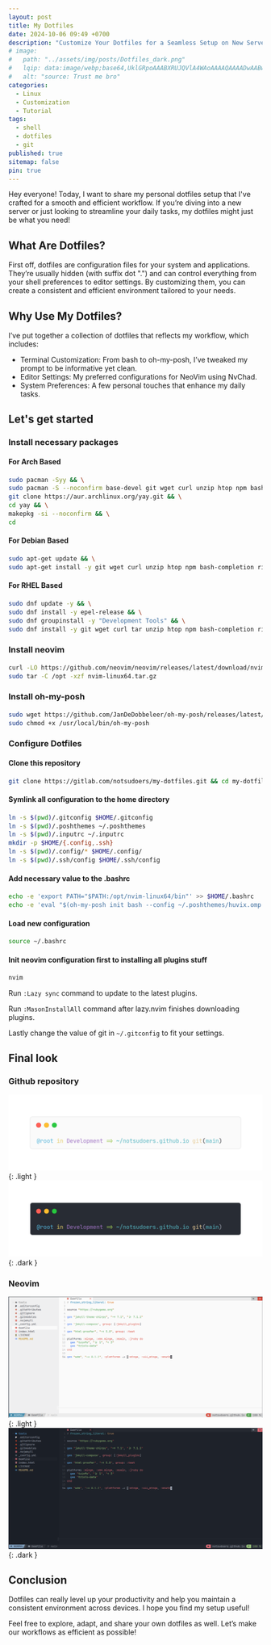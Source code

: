 ```yaml
---
layout: post
title: My Dotfiles
date: 2024-10-06 09:49 +0700
description: "Customize Your Dotfiles for a Seamless Setup on New Servers!"
# image:
#   path: "../assets/img/posts/Dotfiles_dark.png"
#   lqip: data:image/webp;base64,UklGRpoAAABXRUJQVlA4WAoAAAAQAAAADwAABwAAQUxQSDIAAAARL0AmbZurmr57yyIiqE8oiG0bejIYEQTgqiDA9vqnsUSI6H+oAERp2HZ65qP/VIAWAFZQOCBCAAAA8AEAnQEqEAAIAAVAfCWkAALp8sF8rgRgAP7o9FDvMCkMde9PK7euH5M1m6VWoDXf2FkP3BqV0ZYbO6NA/VFIAAAA
#   alt: "source: Trust me bro"
categories: 
  - Linux
  - Customization
  - Tutorial
tags: 
  - shell
  - dotfiles
  - git
published: true
sitemap: false
pin: true
---
```

Hey everyone! Today, I want to share my personal dotfiles setup that I've crafted for a smooth and efficient workflow. If you’re diving into a new server or just looking to streamline your daily tasks, my dotfiles might just be what you need!

## What Are Dotfiles?
First off, dotfiles are configuration files for your system and applications. They’re usually hidden (with suffix dot ".") and can control everything from your shell preferences to editor settings. By customizing them, you can create a consistent and efficient environment tailored to your needs.

## Why Use My Dotfiles?
I’ve put together a collection of dotfiles that reflects my workflow, which includes:

- Terminal Customization: From bash to oh-my-posh, I’ve tweaked my prompt to be informative yet clean.
- Editor Settings: My preferred configurations for NeoVim using NvChad.
- System Preferences: A few personal touches that enhance my daily tasks.

## Let's get started

### Install necessary packages

#### For Arch Based

```sh
sudo pacman -Syy && \
sudo pacman -S --noconfirm base-devel git wget curl unzip htop npm bash-completion ripgrep python3-venv && \
git clone https://aur.archlinux.org/yay.git && \
cd yay && \
makepkg -si --noconfirm && \
cd
```

#### For Debian Based

```sh
sudo apt-get update && \
sudo apt-get install -y git wget curl unzip htop npm bash-completion ripgrep python3-venv
```

#### For RHEL Based

```sh
sudo dnf update -y && \
sudo dnf install -y epel-release && \
sudo dnf groupinstall -y "Development Tools" && \
sudo dnf install -y git wget curl tar unzip htop npm bash-completion ripgrep python3-venv
```

### Install neovim

```sh
curl -LO https://github.com/neovim/neovim/releases/latest/download/nvim-linux64.tar.gz && \
sudo tar -C /opt -xzf nvim-linux64.tar.gz
```

### Install oh-my-posh

```sh
sudo wget https://github.com/JanDeDobbeleer/oh-my-posh/releases/latest/download/posh-linux-amd64 -O /usr/local/bin/oh-my-posh && \
sudo chmod +x /usr/local/bin/oh-my-posh
```

### Configure Dotfiles

#### Clone this repository

```sh
git clone https://gitlab.com/notsudoers/my-dotfiles.git && cd my-dotfiles
```

#### Symlink all configuration to the home directory

```sh
ln -s $(pwd)/.gitconfig $HOME/.gitconfig
ln -s $(pwd)/.poshthemes ~/.poshthemes
ln -s $(pwd)/.inputrc ~/.inputrc
mkdir -p $HOME/{.config,.ssh}
ln -s $(pwd)/.config/* $HOME/.config/
ln -s $(pwd)/.ssh/config $HOME/.ssh/config
```

#### Add necessary value to the .bashrc

```sh
echo -e 'export PATH="$PATH:/opt/nvim-linux64/bin"' >> $HOME/.bashrc
echo -e 'eval "$(oh-my-posh init bash --config ~/.poshthemes/huvix.omp.json)" \nalias cl="clear"' >> $HOME/.bashrc
```

#### Load new configuration

```sh
source ~/.bashrc
```

#### Init neovim configuration first to installing all plugins stuff

```sh
nvim
```

Run `:Lazy sync` command to update to the latest plugins.

Run `:MasonInstallAll` command after lazy.nvim finishes downloading plugins.

Lastly change the value of git in `~/.gitconfig` to fit your settings.

## Final look

### Github repository
![Light mode only](../assets/img/posts/Dotfiles_light.png){: .light }
![Dark mode only](../assets/img/posts/Dotfiles_dark.png){: .dark }

### Neovim
![Light mode only](../assets/img/posts/Nvim_light.png){: .light }
![Dark mode only](../assets/img/posts/Nvim_dark.png){: .dark }

## Conclusion

Dotfiles can really level up your productivity and help you maintain a consistent environment across devices. I hope you find my setup useful!

Feel free to explore, adapt, and share your own dotfiles as well. Let’s make our workflows as efficient as possible!
